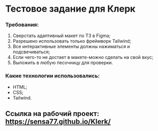 # Тестовое задание для Клерк
### Требования:
1. Сверстать адаптивный макет по ТЗ в Figma;
2. Разрешено использовать только фреймворк Tailwind;
3. Все интерактивные элементы должны нажиматься и подсвечиваться;
4. Если чего-то не достает в макете-можно сделать на свой вкус;
5. Выложить в любую песочницу для проверки.

### Какие технологии использовались:
* HTML;
* CSS;
* Tailwind.
## Ссылка на рабочий проект: https://sensa77.github.io/Klerk/
